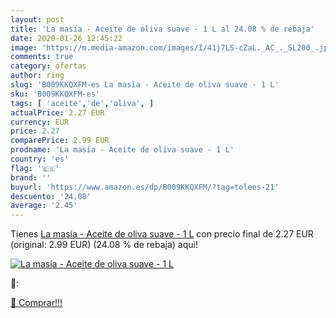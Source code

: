```yaml
---
layout: post
title: 'La masía - Aceite de oliva suave - 1 L al 24.08 % de rebaja'
date: 2020-01-26 12:45:22
image: 'https://m.media-amazon.com/images/I/41j7LS-cZaL._AC_._SL200_.jpg'
comments: true
category: ofertas
author: ring
slug: 'B009KKQXFM-es La masía - Aceite de oliva suave - 1 L'
sku: 'B009KKQXFM-es'
tags: [ 'aceite','de','oliva', ]
actualPrice: 2.27 EUR
currency: EUR
price: 2.27
comparePrice: 2.99 EUR
prodname: 'La masía - Aceite de oliva suave - 1 L'
country: 'es'
flag: '🇪🇸'
brand: ''
buyurl: 'https://www.amazon.es/dp/B009KKQXFM/?tag=tolees-21'
descuento: '24.08'
average: '2.45'
---
```


Tienes [La masía - Aceite de oliva suave - 1 L](https://www.amazon.es/dp/B009KKQXFM/?tag=tolees-21) con precio final de  2.27 EUR (original: 2.99 EUR) (24.08 %  de rebaja) aqui!

[![La masía - Aceite de oliva suave - 1 L](https://m.media-amazon.com/images/I/41j7LS-cZaL._AC_._SL200_.jpg)](https://www.amazon.es/dp/B009KKQXFM/?tag=tolees-21)

🔎:


[🛒 Comprar!!!](https://www.amazon.es/dp/B009KKQXFM/?tag=tolees-21)
